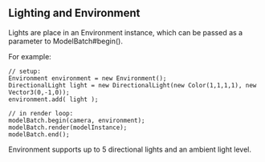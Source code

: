 ## Lighting and Environment


Lights are place in an Environment instance, which can be passed as a parameter to ModelBatch#begin().

For example:

    // setup:
    Environment environment = new Environment();
    DirectionalLight light = new DirectionalLight(new Color(1,1,1,1), new Vector3(0,-1,0));
    environment.add( light );

    // in render loop:
    modelBatch.begin(camera, environment);
    modelBatch.render(modelInstance);
    modelBatch.end();


Environment supports up to 5 directional lights and an ambient light level.